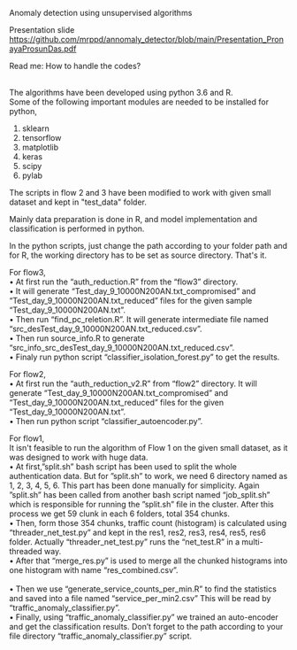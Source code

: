Anomaly detection using unsupervised algorithms 

Presentation slide
https://github.com/mrppd/annomaly_detector/blob/main/Presentation_PronayaProsunDas.pdf

Read me: How to handle the codes? <br/> <br/>

The algorithms have been developed using python 3.6 and R. <br/>
Some of the following important modules are needed to be installed for python, <br/>
1. sklearn <br/>
2. tensorflow <br/>
3. matplotlib <br/>
4. keras <br/>
5. scipy <br/>
6. pylab <br/>

The scripts in flow 2 and 3 have been modified to work with given small dataset and kept in "test_data" folder.

Mainly data preparation is done in R, and model implementation and  classification is performed in python. 

In the python scripts, just change the path according to your folder path and for R, the working directory has to be set as source directory. That's it. 

For flow3, <br/>
    • At first run the “auth_reduction.R” from the “flow3” directory. <br/>
    • It will generate “Test_day_9_10000N200AN.txt_compromised” and “Test_day_9_10000N200AN.txt_reduced” files for the given sample “Test_day_9_10000N200AN.txt”. <br/>
    • Then run “find_pc_reletion.R”. It will generate intermediate file named “src_desTest_day_9_10000N200AN.txt_reduced.csv”. <br/>
    • Then run source_info.R to generate “src_info_src_desTest_day_9_10000N200AN.txt_reduced.csv”. <br/>
    • Finaly run python script “classifier_isolation_forest.py” to get the results. <br/>


For flow2,<br/>
    • At first run the “auth_reduction_v2.R” from “flow2” directory. It will generate “Test_day_9_10000N200AN.txt_compromised” and “Test_day_9_10000N200AN.txt_reduced” files for the given “Test_day_9_10000N200AN.txt”. <br/>
    • Then run python script “classifier_autoencoder.py”. <br/>


For flow1, <br/>
It isn't feasible to run the algorithm of Flow 1 on the given small dataset, as it was designed to work with huge data. <br/>
    • At first,”split.sh” bash script has been used to split the whole authentication data. But for ”split.sh” to work, we need 6 directory named as 1, 2, 3, 4, 5, 6. This part has been done manually for simplicity. Again ”split.sh” has been called from another bash script named “job_split.sh” which is responsible for running the ”split.sh” file in the cluster. After this process we get 59 clunk in each 6 folders, total 354 chunks.  <br/>
    • Then, form those 354 chunks, traffic count (histogram) is calculated using “threader_net_test.py” and kept in the res1, res2, res3, res4, res5, res6 folder. Actually “threader_net_test.py” runs the “net_test.R” in a multi-threaded way.  <br/>
    • After that “merge_res.py” is used to merge all the chunked histograms into one histogram with name “res_combined.csv”.    <br/>      
    • Then we use “generate_service_counts_per_min.R” to find the statistics and saved into a file named “service_per_min2.csv” This will be read by “traffic_anomaly_classifier.py”.   <br/>
    • Finally, using “traffic_anomaly_classifier.py” we trained an auto-encoder and get the classification results. Don’t forget to the path according to your file directory “traffic_anomaly_classifier.py” script.  <br/>
